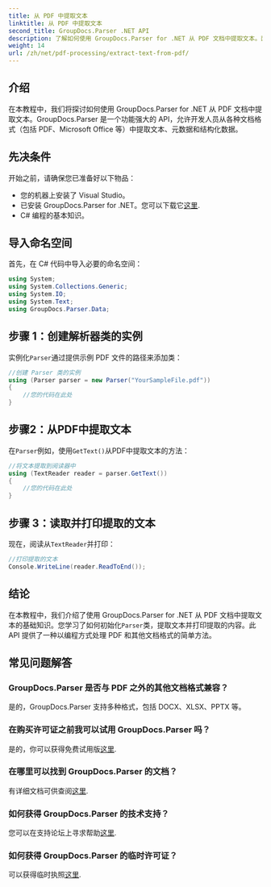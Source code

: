 ```yaml
---
title: 从 PDF 中提取文本
linktitle: 从 PDF 中提取文本
second_title: GroupDocs.Parser .NET API
description: 了解如何使用 GroupDocs.Parser for .NET 从 PDF 文档中提取文本。面向开发人员的分步教程。
weight: 14
url: /zh/net/pdf-processing/extract-text-from-pdf/
---
```

## 介绍
在本教程中，我们将探讨如何使用 GroupDocs.Parser for .NET 从 PDF 文档中提取文本。GroupDocs.Parser 是一个功能强大的 API，允许开发人员从各种文档格式（包括 PDF、Microsoft Office 等）中提取文本、元数据和结构化数据。
## 先决条件
开始之前，请确保您已准备好以下物品：
- 您的机器上安装了 Visual Studio。
- 已安装 GroupDocs.Parser for .NET。您可以下载它[这里](https://releases.groupdocs.com/parser/net/).
- C# 编程的基本知识。

## 导入命名空间
首先，在 C# 代码中导入必要的命名空间：
```csharp
using System;
using System.Collections.Generic;
using System.IO;
using System.Text;
using GroupDocs.Parser.Data;
```
## 步骤 1：创建解析器类的实例
实例化`Parser`通过提供示例 PDF 文件的路径来添加类：
```csharp
//创建 Parser 类的实例
using (Parser parser = new Parser("YourSampleFile.pdf"))
{
    //您的代码在此处
}
```
## 步骤2：从PDF中提取文本
在`Parser`例如，使用`GetText()`从PDF中提取文本的方法：
```csharp
//将文本提取到阅读器中
using (TextReader reader = parser.GetText())
{
    //您的代码在此处
}
```
## 步骤 3：读取并打印提取的文本
现在，阅读从`TextReader`并打印：
```csharp
//打印提取的文本
Console.WriteLine(reader.ReadToEnd());
```

## 结论
在本教程中，我们介绍了使用 GroupDocs.Parser for .NET 从 PDF 文档中提取文本的基础知识。您学习了如何初始化`Parser`类，提取文本并打印提取的内容。此 API 提供了一种以编程方式处理 PDF 和其他文档格式的简单方法。

## 常见问题解答
### GroupDocs.Parser 是否与 PDF 之外的其他文档格式兼容？
是的，GroupDocs.Parser 支持多种格式，包括 DOCX、XLSX、PPTX 等。
### 在购买许可证之前我可以试用 GroupDocs.Parser 吗？
是的，你可以获得免费试用版[这里](https://releases.groupdocs.com/).
### 在哪里可以找到 GroupDocs.Parser 的文档？
有详细文档可供查阅[这里](https://tutorials.groupdocs.com/parser/net/).
### 如何获得 GroupDocs.Parser 的技术支持？
您可以在支持论坛上寻求帮助[这里](https://forum.groupdocs.com/c/parser/17).
### 如何获得 GroupDocs.Parser 的临时许可证？
可以获得临时执照[这里](https://purchase.groupdocs.com/temporary-license/).